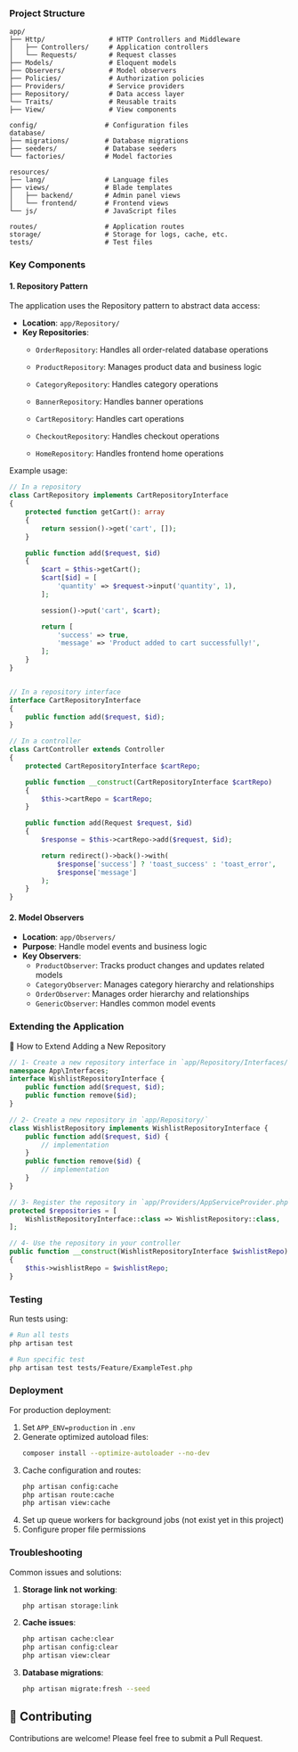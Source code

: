 ### Project Structure

```
app/
├── Http/                # HTTP Controllers and Middleware
│   ├── Controllers/     # Application controllers
│   └── Requests/        # Request classes
├── Models/              # Eloquent models
├── Observers/           # Model observers
├── Policies/            # Authorization policies
├── Providers/           # Service providers
├── Repository/          # Data access layer
└── Traits/              # Reusable traits
├── View/                # View components

config/                 # Configuration files
database/
├── migrations/         # Database migrations
├── seeders/            # Database seeders
└── factories/          # Model factories

resources/
├── lang/               # Language files
├── views/              # Blade templates
│   ├── backend/        # Admin panel views
│   └── frontend/       # Frontend views
└── js/                 # JavaScript files

routes/                 # Application routes
storage/                # Storage for logs, cache, etc.
tests/                  # Test files
```

### Key Components

#### 1. Repository Pattern

The application uses the Repository pattern to abstract data access:

- **Location**: `app/Repository/`
- **Key Repositories**:
  - `OrderRepository`: Handles all order-related database operations
  - `ProductRepository`: Manages product data and business logic
  - `CategoryRepository`: Handles category operations
  - `BannerRepository`: Handles banner operations

  - `CartRepository`: Handles cart operations
  - `CheckoutRepository`: Handles checkout operations
  - `HomeRepository`: Handles frontend home operations

Example usage:
```php
// In a repository
class CartRepository implements CartRepositoryInterface
{
    protected function getCart(): array
    {
        return session()->get('cart', []);
    }

    public function add($request, $id)
    {
        $cart = $this->getCart();
        $cart[$id] = [
            'quantity' => $request->input('quantity', 1),
        ];

        session()->put('cart', $cart);

        return [
            'success' => true,
            'message' => 'Product added to cart successfully!',
        ];
    }
}


// In a repository interface
interface CartRepositoryInterface
{
    public function add($request, $id);
}

// In a controller
class CartController extends Controller
{
    protected CartRepositoryInterface $cartRepo;

    public function __construct(CartRepositoryInterface $cartRepo)
    {
        $this->cartRepo = $cartRepo;
    }

    public function add(Request $request, $id)
    {
        $response = $this->cartRepo->add($request, $id);

        return redirect()->back()->with(
            $response['success'] ? 'toast_success' : 'toast_error',
            $response['message']
        );
    }
}


```

#### 2. Model Observers

- **Location**: `app/Observers/`
- **Purpose**: Handle model events and business logic
- **Key Observers**:
  - `ProductObserver`: Tracks product changes and updates related models
  - `CategoryObserver`: Manages category hierarchy and relationships
  - `OrderObserver`: Manages order hierarchy and relationships
  - `GenericObserver`: Handles common model events


### Extending the Application
🚀 How to Extend
Adding a New Repository
```php
// 1- Create a new repository interface in `app/Repository/Interfaces/`
namespace App\Interfaces;
interface WishlistRepositoryInterface {
    public function add($request, $id);
    public function remove($id);
}

// 2- Create a new repository in `app/Repository/`
class WishlistRepository implements WishlistRepositoryInterface {
    public function add($request, $id) {
        // implementation
    }
    public function remove($id) {
        // implementation
    }
}

// 3- Register the repository in `app/Providers/AppServiceProvider.php`
protected $repositories = [
    WishlistRepositoryInterface::class => WishlistRepository::class,
];

// 4- Use the repository in your controller
public function __construct(WishlistRepositoryInterface $wishlistRepo)
{
    $this->wishlistRepo = $wishlistRepo;
}

```

### Testing

Run tests using:
```bash
# Run all tests
php artisan test

# Run specific test
php artisan test tests/Feature/ExampleTest.php
```

### Deployment

For production deployment:

1. Set `APP_ENV=production` in `.env`
2. Generate optimized autoload files:
   ```bash
   composer install --optimize-autoloader --no-dev
   ```
3. Cache configuration and routes:
   ```bash
   php artisan config:cache
   php artisan route:cache
   php artisan view:cache
   ```
4. Set up queue workers for background jobs (not exist yet in this project)
5. Configure proper file permissions

### Troubleshooting

Common issues and solutions:

1. **Storage link not working**:
   ```bash
   php artisan storage:link
   ```

2. **Cache issues**:
   ```bash
   php artisan cache:clear
   php artisan config:clear
   php artisan view:clear
   ```

3. **Database migrations**:
   ```bash
   php artisan migrate:fresh --seed
   ```

## 🤝 Contributing

Contributions are welcome! Please feel free to submit a Pull Request.


